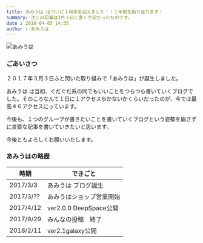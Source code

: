 ```yaml
---
title: あみうは はついに１周年を迎えました！！１年間を振り返ります！
summary: 注この記事は3月３日に書く予定だったものです。
date : 2018-04-05 14:55
author : あみうは
---
```

![あみうは](6.png)
### ごあいさつ
２０１７年３月３日ふと閃いた取り組みで「あみうは」が誕生しました。

あみうは は当初、ぐだぐだ系の同でもいいことをつらつら書いていくブログでした。そのころなんて１日に１アクセス歩かないかくらいだったのが、今では最高４６アクセスにっています。

今後も、１つのグループが書きたいことを書いていくブログという姿勢を崩さずに良質な記事を書いていきたいと思います。

今後ともよろしくお願いいたします。
### あみうはの略歴

|時期|できごと|
|---|---|
|2017/3/3|あみうは ブログ誕生|
|2017/3/??|あみうはショップ営業開始|
|2017/4/12|ver2.0.0 DeepSpace公開|
|2017/9/29|みんなの投稿　終了|
|2018/2/11|ver2.1galaxy公開|